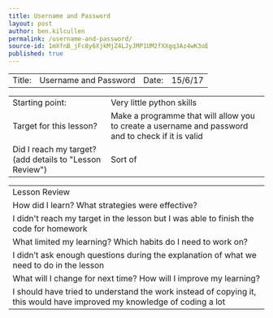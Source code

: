 ```yaml
---
title: Username and Password
layout: post
author: ben.kilcullen
permalink: /username-and-password/
source-id: 1mXfnB_jFc8y6XjkMjZ4LJyJMP1UM2fXXgq3Az4wK3oE
published: true
---
```

<table>
  <tr>
    <td>Title:  </td>
    <td>Username and Password </td>
    <td> Date:  </td>
    <td>15/6/17</td>
  </tr>
</table>


<table>
  <tr>
    <td>Starting point:</td>
    <td>Very little python skills</td>
  </tr>
  <tr>
    <td>Target for this lesson?</td>
    <td>Make a programme that will allow you to create a username and password and to check if it is valid</td>
  </tr>
  <tr>
    <td>Did I reach my target? 
(add details to "Lesson Review")</td>
    <td>Sort of</td>
  </tr>
</table>


<table>
  <tr>
    <td>Lesson Review</td>
  </tr>
  <tr>
    <td>How did I learn? What strategies were effective? </td>
  </tr>
  <tr>
    <td>I didn't reach my target in the lesson but I was able to finish the code for homework</td>
  </tr>
  <tr>
    <td>What limited my learning? Which habits do I need to work on? </td>
  </tr>
  <tr>
    <td>I didn’t ask enough questions during the explanation of what we need to do in the lesson</td>
  </tr>
  <tr>
    <td>What will I change for next time? How will I improve my learning?</td>
  </tr>
  <tr>
    <td>I should have tried to understand the work instead of copying it, this would have improved my knowledge of coding a lot</td>
  </tr>
</table>


